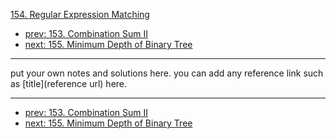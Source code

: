 [154. Regular Expression Matching](http://www.lintcode.com/problem/regular-expression-matching)

- [prev: 153. Combination Sum II](153-combination-sum-ii.md)
- [next: 155. Minimum Depth of Binary Tree](155-minimum-depth-of-binary-tree.md)

---

put your own notes and solutions here.
you can add any reference link such as [title](reference url) here.

---

- [prev: 153. Combination Sum II](153-combination-sum-ii.md)
- [next: 155. Minimum Depth of Binary Tree](155-minimum-depth-of-binary-tree.md)
